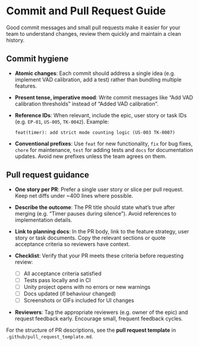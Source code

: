 # Commit and Pull Request Guide

Good commit messages and small pull requests make it easier for your team
to understand changes, review them quickly and maintain a clean history.

## Commit hygiene

* **Atomic changes**: Each commit should address a single idea (e.g.
  implement VAD calibration, add a test) rather than bundling multiple
  features.
* **Present tense, imperative mood**: Write commit messages like
  “Add VAD calibration thresholds” instead of “Added VAD calibration”.
* **Reference IDs**: When relevant, include the epic, user story or task
  IDs (e.g. `EP-01`, `US-005`, `TK-0042`).  Example:

  ```
  feat(timer): add strict mode counting logic (US-003 TK-0007)
  ```

* **Conventional prefixes**: Use `feat` for new functionality, `fix` for
  bug fixes, `chore` for maintenance, `test` for adding tests and
  `docs` for documentation updates.  Avoid new prefixes unless the team
  agrees on them.

## Pull request guidance

* **One story per PR**: Prefer a single user story or slice per pull
  request.  Keep net diffs under ~400 lines where possible.
* **Describe the outcome**: The PR title should state what’s true after
  merging (e.g. “Timer pauses during silence”).  Avoid references to
  implementation details.
* **Link to planning docs**: In the PR body, link to the feature strategy,
  user story or task documents.  Copy the relevant sections or quote
  acceptance criteria so reviewers have context.
* **Checklist**: Verify that your PR meets these criteria before
  requesting review:

  - [ ] All acceptance criteria satisfied
  - [ ] Tests pass locally and in CI
  - [ ] Unity project opens with no errors or new warnings
  - [ ] Docs updated (if behaviour changed)
  - [ ] Screenshots or GIFs included for UI changes

* **Reviewers**: Tag the appropriate reviewers (e.g. owner of the epic)
  and request feedback early.  Encourage small, frequent feedback cycles.

For the structure of PR descriptions, see the **pull request template** in
`.github/pull_request_template.md`.
